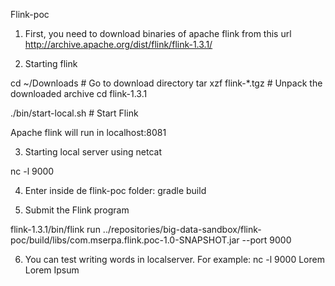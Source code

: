 Flink-poc

1) First, you need to download binaries of apache flink from this url http://archive.apache.org/dist/flink/flink-1.3.1/

2) Starting flink

cd ~/Downloads        # Go to download directory
tar xzf flink-*.tgz   # Unpack the downloaded archive
cd flink-1.3.1

./bin/start-local.sh  # Start Flink

Apache flink will run in localhost:8081 

3) Starting local server using netcat

nc -l 9000

4) Enter inside de flink-poc folder:
gradle build

5) Submit the Flink program

flink-1.3.1/bin/flink run ../repositories/big-data-sandbox/flink-poc/build/libs/com.mserpa.flink.poc-1.0-SNAPSHOT.jar --port 9000

6) You can test writing words in localserver. For example:
nc -l 9000
Lorem
Lorem Ipsum
